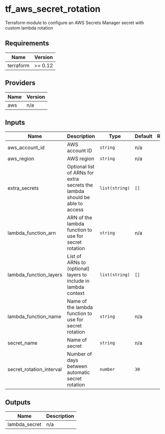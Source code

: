 # tf_aws_secret_rotation

Terraform module to configure an AWS Secrets Manager secret with custom lambda rotation

<!-- BEGINNING OF PRE-COMMIT-TERRAFORM DOCS HOOK -->
## Requirements

| Name | Version |
|------|---------|
| terraform | >= 0.12 |

## Providers

| Name | Version |
|------|---------|
| aws | n/a |

## Inputs

| Name | Description | Type | Default | Required |
|------|-------------|------|---------|:--------:|
| aws\_account\_id | AWS account ID | `string` | n/a | yes |
| aws\_region | AWS region | `string` | n/a | yes |
| extra\_secrets | Optional list of ARNs for extra secrets the lambda should be able to access | `list(string)` | `[]` | no |
| lambda\_function\_arn | ARN of the lambda function to use for secret rotation | `string` | n/a | yes |
| lambda\_function\_layers | List of ARNs to (optional) layers to include in lambda context | `list(string)` | `[]` | no |
| lambda\_function\_name | Name of the lambda function to use for secret rotation | `string` | n/a | yes |
| secret\_name | Name of secret | `string` | n/a | yes |
| secret\_rotation\_interval | Number of days between automatic secret rotation | `number` | `30` | no |

## Outputs

| Name | Description |
|------|-------------|
| lambda\_secret | n/a |

<!-- END OF PRE-COMMIT-TERRAFORM DOCS HOOK -->
